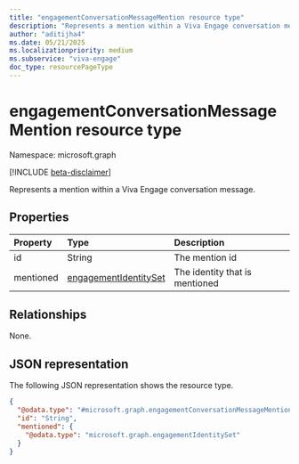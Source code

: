 ```yaml
---
title: "engagementConversationMessageMention resource type"
description: "Represents a mention within a Viva Engage conversation message."
author: "aditijha4"
ms.date: 05/21/2025
ms.localizationpriority: medium
ms.subservice: "viva-engage"
doc_type: resourcePageType
---
```


# engagementConversationMessageMention resource type

Namespace: microsoft.graph

[!INCLUDE [beta-disclaimer](../../includes/beta-disclaimer.md)]

Represents a mention within a Viva Engage conversation message.


## Properties
|Property|Type|Description|
|:---|:---|:---|
|id|String|The mention id|
|mentioned|[engagementIdentitySet](../resources/engagementidentityset.md)|The identity that is mentioned|

## Relationships
None.

## JSON representation
The following JSON representation shows the resource type.
<!-- {
  "blockType": "resource",
  "@odata.type": "microsoft.graph.engagementConversationMessageMention"
}
-->
``` json
{
  "@odata.type": "#microsoft.graph.engagementConversationMessageMention",
  "id": "String",
  "mentioned": {
    "@odata.type": "microsoft.graph.engagementIdentitySet"
  }
}
```

